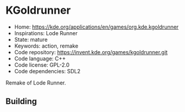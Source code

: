 # KGoldrunner

- Home: https://kde.org/applications/en/games/org.kde.kgoldrunner
- Inspirations: Lode Runner
- State: mature
- Keywords: action, remake
- Code repository: https://invent.kde.org/games/kgoldrunner.git
- Code language: C++
- Code license: GPL-2.0
- Code dependencies: SDL2

Remake of Lode Runner.

## Building
